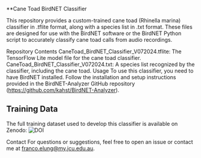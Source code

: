 **Cane Toad BirdNET Classifier

This repository provides a custom-trained cane toad (Rhinella marina) classifier in .tflite format, along with a species list in .txt format. These files are designed for use with the BirdNET software or the BirdNET Python script to accurately classify cane toad calls from audio recordings.

Repository Contents
CaneToad_BirdNET_Classifier_V072024.tflite: The TensorFlow Lite model file for the cane toad classifier.
CaneToad_BirdNET_Classifier_V072024.txt: A species list recognized by the classifier, including the cane toad.
Usage
To use this classifier, you need to have BirdNET installed. Follow the installation and setup instructions provided in the BirdNET-Analyzer GitHub repository (https://github.com/kahst/BirdNET-Analyzer).

## Training Data
The full training dataset used to develop this classifier is available on Zenodo:
![DOI](https://zenodo.org/badge/DOI/10.5281/zenodo.13826911.svg)


Contact
For questions or suggestions, feel free to open an issue or contact me at franco.elung@my.jcu.edu.au.

